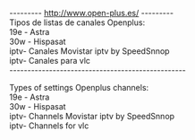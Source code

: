 ---------   http://www.open-plus.es/   ---------<br>
Tipos de listas de canales Openplus:<br>
19e - Astra<br>
30w - Hispasat<br>
iptv- Canales Movistar iptv by SpeedSnnop<br>
iptv- Canales para vlc<br>
-------------------------------------------------<br>

Types of settings Openplus channels:<br>
19e - Astra<br>
30w - Hispasat<br>
iptv- Channels Movistar iptv by SpeedSnnop<br>
iptv- Channels for vlc
